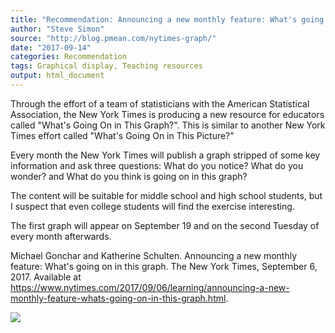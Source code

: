 ```yaml
---
title: "Recommendation: Announcing a new monthly feature: What's going on in this graph"
author: "Steve Simon"
source: "http://blog.pmean.com/nytimes-graph/"
date: "2017-09-14"
categories: Recommendation
tags: Graphical display, Teaching resources
output: html_document
---
```


Through the effort of a team of statisticians with the American
Statistical Association, the New York Times is producing a new resource
for educators called "What's Going On in This Graph?". This is similar
to another New York Times effort called "What's Going On in This
Picture?"

Every month the New York Times will publish a graph stripped of some key
information and ask three questions: What do you notice? What do you
wonder? and What do you think is going on in this graph?

The content will be suitable for middle school and high school students,
but I suspect that even college students will find the exercise
interesting.

The first graph will appear on September 19 and on the second Tuesday of
every month afterwards.

<!---More--->

Michael Gonchar and Katherine Schulten. Announcing a new monthly
feature: What's going on in this graph. The New York Times, September 6,
2017. Available at
<https://www.nytimes.com/2017/09/06/learning/announcing-a-new-monthly-feature-whats-going-on-in-this-graph.html>.

![](http://www.pmean.com/images/images/17/nytimes-graph01.png)




